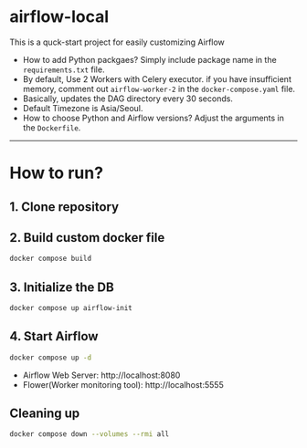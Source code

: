 # airflow-local
This is a quck-start project for easily customizing Airflow

- How to add Python packgaes? Simply include package name in the `requirements.txt` file.
- By default, Use 2 Workers with Celery executor. if you have insufficient memory, comment out `airflow-worker-2` in the `docker-compose.yaml` file.
- Basically, updates the DAG directory every 30 seconds.
- Default Timezone is Asia/Seoul.
- How to choose Python and Airflow versions? Adjust the arguments in the `Dockerfile`.

---

# How to run?

## 1. Clone repository

## 2. Build custom docker file
```bash
docker compose build
```

## 3. Initialize the DB
```bash
docker compose up airflow-init
```

## 4. Start Airflow
```bash
docker compose up -d
```
- Airflow Web Server: http://localhost:8080
- Flower(Worker monitoring tool): http://localhost:5555

## Cleaning up
```bash
docker compose down --volumes --rmi all
```

